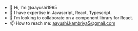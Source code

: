 - 👋 Hi, I’m @aayushi1995
- 👀 I have expertise in Javascript, React, Typescript.
- 💞️ I’m looking to collaborate on a component library for React.
- 📫 How to reach me: aayushi.kambriya5@gmail.com

<!---
aayushi1995/aayushi1995 is a ✨ special ✨ repository because its `README.md` (this file) appears on your GitHub profile.
You can click the Preview link to take a look at your changes.
--->
